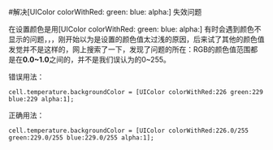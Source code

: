 #解决[UIColor colorWithRed: green: blue: alpha:] 失效问题

在设置颜色是用[UIColor colorWithRed: green: blue: alpha:] 有时会遇到颜色不显示的问题，，，刚开始以为是设置的颜色值太过浅的原因，后来试了其他的颜色值发觉并不是这样的，网上搜索了一下，发现了问题的所在：RGB的颜色值范围都是在**0.0~1.0**之间的，并不是我们误认为的0~255。

错误用法：

```
cell.temperature.backgroundColor = [UIColor colorWithRed:226 green:229 blue:229 alpha:1];
```


正确用法：

```
cell.temperature.backgroundColor = [UIColor colorWithRed:226.0/255 green:229.0/255 blue:229.0/255 alpha:1];

```




